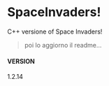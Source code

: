 # SpaceInvaders!

C++ versione of Space Invaders!

> poi lo aggiorno il readme...

#### VERSION
1.2.14